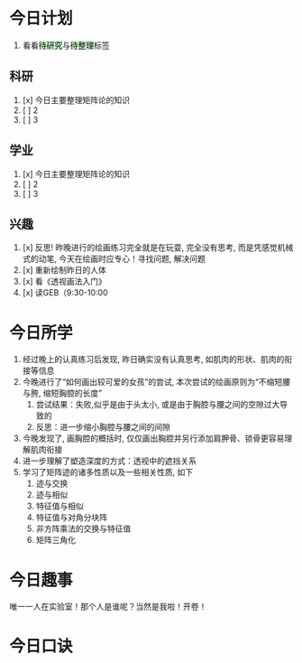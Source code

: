 # 今日计划

1. 看看<mark style="background: #BBFABBA6;">待研究</mark>与<mark style="background: #BBFABBA6;">待整理</mark>标签

## 科研

1. [x] 今日主要整理矩阵论的知识
2. [ ] 2
3. [ ] 3 

## 学业

1. [x] 今日主要整理矩阵论的知识
2. [ ] 2
3. [ ] 3 

## 兴趣

1. [x] 反思! 昨晚进行的绘画练习完全就是在玩耍, 完全没有思考, 而是凭感觉机械式的动笔, 今天在绘画时应专心！寻找问题, 解决问题
2. [x] 重新绘制昨日的人体
3. [x] 看《透视画法入门》
4. [x] 读GEB（9:30-10:00
 
# 今日所学

1. 经过晚上的认真练习后发现, 昨日确实没有认真思考, 如肌肉的形状、肌肉的衔接等信息
2. 今晚进行了“如何画出较可爱的女孩”的尝试, 本次尝试的绘画原则为“不缩短腰与胯, 缩短胸腔的长度”
	1. 尝试结果：失败,似乎是由于头太小, 或是由于胸腔与腰之间的空隙过大导致的
	2. 反思：进一步缩小胸腔与腰之间的间隙
3. 今晚发现了, 画胸腔的概括时, 仅仅画出胸腔并另行添加肩胛骨、锁骨更容易理解肌肉衔接
4. 进一步理解了塑造深度的方式：透视中的遮挡关系
5. 学习了矩阵迹的诸多性质以及一些相关性质, 如下
	1. 迹与交换
	2. 迹与相似
	3. 特征值与相似
	4. 特征值与对角分块阵
	5. 非方阵乘法的交换与特征值
	6. 矩阵三角化

# 今日趣事

唯一一人在实验室！那个人是谁呢？当然是我啦！开卷！

# 今日口诀